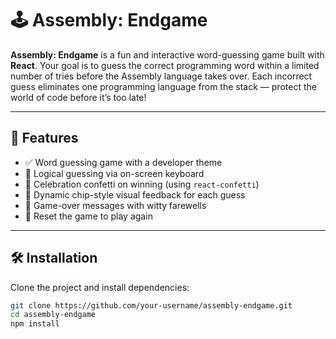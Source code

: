 # 🕹️ Assembly: Endgame

**Assembly: Endgame** is a fun and interactive word-guessing game built with **React**. Your goal is to guess the correct programming word within a limited number of tries before the Assembly language takes over. Each incorrect guess eliminates one programming language from the stack — protect the world of code before it’s too late!

---

## 🚀 Features

- ✅ Word guessing game with a developer theme
- 🧠 Logical guessing via on-screen keyboard
- 🎉 Celebration confetti on winning (using `react-confetti`)
- 🎨 Dynamic chip-style visual feedback for each guess
- 🛑 Game-over messages with witty farewells
- 🔁 Reset the game to play again

---

## 🛠️ Installation

Clone the project and install dependencies:

```bash
git clone https://github.com/your-username/assembly-endgame.git
cd assembly-endgame
npm install
